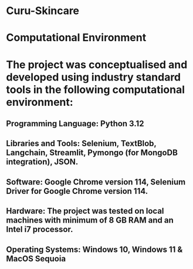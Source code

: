 # Curu-Skincare

# Computational Environment

# The project was conceptualised and developed using industry standard tools in the following computational environment:

## Programming Language: Python 3.12

## Libraries and Tools: Selenium, TextBlob, Langchain, Streamlit, Pymongo (for MongoDB integration), JSON.

## Software: Google Chrome version 114, Selenium Driver for Google Chrome version 114.

## Hardware: The project was tested on local machines with minimum of 8 GB RAM and an Intel i7 processor.

## Operating Systems: Windows 10, Windows 11 & MacOS Sequoia
